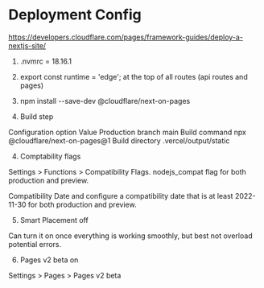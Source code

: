 # Deployment Config

https://developers.cloudflare.com/pages/framework-guides/deploy-a-nextjs-site/

1. .nvmrc = 18.16.1

2. export const runtime = 'edge'; at the top of all routes (api routes and pages)

3. npm install --save-dev @cloudflare/next-on-pages

4. Build step

Configuration option Value
Production branch main
Build command npx @cloudflare/next-on-pages@1
Build directory .vercel/output/static

4. Comptability flags

Settings > Functions > Compatibility Flags.
nodejs_compat flag for both production and preview.

Compatibility Date and configure a compatibility date that is at least 2022-11-30 for both production and preview.

5. Smart Placement off

Can turn it on once everything is working smoothly, but best not overload potential errors.

6. Pages v2 beta on

Settings > Pages > Pages v2 beta
